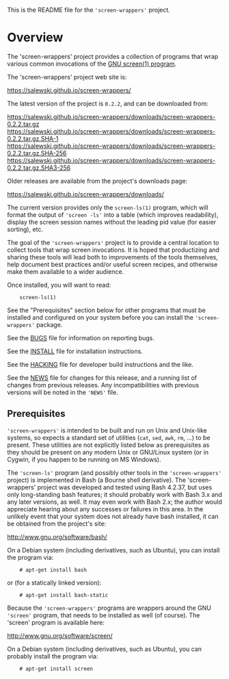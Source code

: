 This is the README file for the `'screen-wrappers'` project.

# Overview

The 'screen-wrappers' project provides a collection of programs that wrap
various common invocations of the [GNU screen(1) program][SCREEN].

The 'screen-wrappers' project web site is:

   https://salewski.github.io/screen-wrappers/

The latest version of the project is `0.2.2`, and can be downloaded from:

   https://salewski.github.io/screen-wrappers/downloads/screen-wrappers-0.2.2.tar.gz  
   https://salewski.github.io/screen-wrappers/downloads/screen-wrappers-0.2.2.tar.gz.SHA-1  
   https://salewski.github.io/screen-wrappers/downloads/screen-wrappers-0.2.2.tar.gz.SHA-256  
   https://salewski.github.io/screen-wrappers/downloads/screen-wrappers-0.2.2.tar.gz.SHA3-256  
    
Older releases are available from the project's downloads page:

   https://salewski.github.io/screen-wrappers/downloads/

The current version provides only the `screen-ls(1)` program, which will
format the output of `'screen -ls'` into a table (which improves readability),
display the screen session names without the leading pid value (for easier
sorting), etc.

The goal of the `'screen-wrappers'` project is to provide a central location
to collect tools that wrap screen invocations. It is hoped that productizing
and sharing these tools will lead both to improvements of the tools
themselves, help document best practices and/or useful screen recipes, and
otherwise make them available to a wider audience.

Once installed, you will want to read:
```
    screen-ls(1)
```

See the "Prerequisites" section below for other programs that must be
installed and configured on your system before you can install the
`'screen-wrappers'` package.

See the [BUGS] file for information on reporting bugs.

See the [INSTALL] file for installation instructions.

See the [HACKING] file for developer build instructions and the like.

See the [NEWS] file for changes for this release, and a running list of
changes from previous releases. Any incompatibilities with previous versions
will be noted in the `'NEWS'` file.


## Prerequisites

`'screen-wrappers'` is intended to be built and run on Unix and Unix-like
systems, so expects a standard set of utilities (`cat`, `sed`, `awk`, `rm`,
...) to be present. These utilities are not explicitly listed below as
prerequisites as they should be present on any modern Unix or GNU/Linux system
(or in Cygwin, if you happen to be running on MS Windows).

The `'screen-ls'` program (and possibly other tools in the `'screen-wrappers'`
project) is implemented in Bash (a Bourne shell derivative). The
'screen-wrappers' project was developed and tested using Bash 4.2.37, but uses
only long-standing bash features; it should probably work with Bash 3.x and
any later versions, as well. It may even work with Bash 2.x; the author would
appreciate hearing about any successes or failures in this area. In the
unlikely event that your system does not already have bash installed, it can
be obtained from the project's site:

   http://www.gnu.org/software/bash/

On a Debian system (including derivatives, such as Ubuntu), you can install
the program via:
```
    # apt-get install bash
```

or (for a statically linked version):
```
    # apt-get install bash-static
```

Because the `'screen-wrappers'` programs are wrappers around the GNU
`'screen'` program, that needs to be installed as well (of course). The
'screen' program is available here:

   http://www.gnu.org/software/screen/

On a Debian system (including derivatives, such as Ubuntu), you can probably
install the program via:
```
    # apt-get install screen
```


[BUGS]:    https://github.com/salewski/screen-wrappers/blob/master/BUGS
[HACKING]: https://github.com/salewski/screen-wrappers/blob/master/HACKING
[INSTALL]: https://github.com/salewski/screen-wrappers/blob/master/INSTALL
[NEWS]:    https://github.com/salewski/screen-wrappers/blob/master/NEWS
[SCREEN]:  http://www.gnu.org/software/screen/

